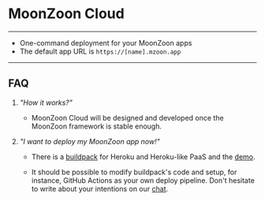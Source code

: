 # MoonZoon Cloud
---

- One-command deployment for your MoonZoon apps
- The default app URL is `https://[name].mzoon.app`

---

## FAQ
1. _"How it works?"_
   - MoonZoon Cloud will be designed and developed once the MoonZoon framework is stable enough.

1. _"I want to deploy my MoonZoon app now!"_

   - There is a [buildpack](https://github.com/MoonZoon/heroku-buildpack-moonzoon) for Heroku and Heroku-like PaaS and the [demo](https://github.com/MoonZoon/demo).

   - It should be possible to modify buildpack's code and setup, for instance, GitHub Actions as your own deploy pipeline. Don't hesitate to write about your intentions on our [chat](https://discord.gg/eGduTxK2Es).
